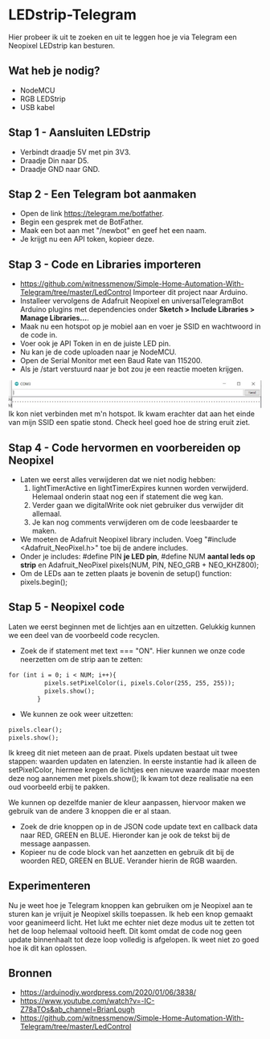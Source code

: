 # LEDstrip-Telegram
Hier probeer ik uit te zoeken en uit te leggen hoe je via Telegram een Neopixel LEDstrip kan besturen.

## Wat heb je nodig?
* NodeMCU
* RGB LEDStrip
* USB kabel

## Stap 1 - Aansluiten LEDstrip
- Verbindt draadje 5V met pin 3V3.
- Draadje Din naar D5.
- Draadje GND naar GND.

## Stap 2 - Een Telegram bot aanmaken
- Open de link https://telegram.me/botfather.
- Begin een gesprek met de BotFather.
- Maak een bot aan met "/newbot" en geef het een naam.
- Je krijgt nu een API token, kopieer deze.

## Stap 3 - Code en Libraries importeren
- https://github.com/witnessmenow/Simple-Home-Automation-With-Telegram/tree/master/LedControl Importeer dit project naar Arduino.
- Installeer vervolgens de Adafruit Neopixel en universalTelegramBot Arduino plugins met dependencies onder **Sketch > Include Libraries > Manage Libraries...**.
- Maak nu een hotspot op je mobiel aan en voer je SSID en wachtwoord in de code in.
- Voer ook je API Token in en de juiste LED pin.
- Nu kan je de code uploaden naar je NodeMCU.
- Open de Serial Monitor met een Baud Rate van 115200.
- Als je /start verstuurd naar je bot zou je een reactie moeten krijgen.

![](searching.jpg)
Ik kon niet verbinden met m'n hotspot. Ik kwam erachter dat aan het einde van mijn SSID een spatie stond. Check heel goed hoe de string eruit ziet.

## Stap 4 - Code hervormen en voorbereiden op Neopixel
- Laten we eerst alles verwijderen dat we niet nodig hebben:
  1. lightTimerActive en lightTimerExpires kunnen worden verwijderd. Helemaal onderin staat nog een if statement die weg kan.
  2. Verder gaan we digitalWrite ook niet gebruiker dus verwijder dit allemaal.
  3. Je kan nog comments verwijderen om de code leesbaarder te maken.
- We moeten de Adafruit Neopixel library includen. Voeg "#include <Adafruit_NeoPixel.h>" toe bij de andere includes.
- Onder je includes: #define PIN **je LED pin**, #define NUM **aantal leds op strip** en Adafruit_NeoPixel pixels(NUM, PIN, NEO_GRB + NEO_KHZ800);
- Om de LEDs aan te zetten plaats je bovenin de setup() function: pixels.begin();

## Stap 5 - Neopixel code
Laten we eerst beginnen met de lichtjes aan en uitzetten. Gelukkig kunnen we een deel van de voorbeeld code recyclen.
- Zoek de if statement met text === "ON". Hier kunnen we onze code neerzetten om de strip aan te zetten:
```
for (int i = 0; i < NUM; i++){
          pixels.setPixelColor(i, pixels.Color(255, 255, 255));
          pixels.show();
        }
```
- We kunnen ze ook weer uitzetten:
```
pixels.clear();
pixels.show();
```
Ik kreeg dit niet meteen aan de praat. Pixels updaten bestaat uit twee stappen: waarden updaten en latenzien. In eerste instantie had ik alleen de setPixelColor, hiermee kregen de lichtjes een nieuwe waarde maar moesten deze nog aannemen met pixels.show(); Ik kwam tot deze realisatie na een oud voorbeeld erbij te pakken.

We kunnen op dezelfde manier de kleur aanpassen, hiervoor maken we gebruik van de andere 3 knoppen die er al staan.
- Zoek de drie knoppen op in de JSON code update text en callback data naar RED, GREEN en BLUE. Hieronder kan je ook de tekst bij de message aanpassen.
- Kopieer nu de code block van het aanzetten en gebruik dit bij de woorden RED, GREEN en BLUE. Verander hierin de RGB waarden.

## Experimenteren
Nu je weet hoe je Telegram knoppen kan gebruiken om je Neopixel aan te sturen kan je vrijuit je Neopixel skills toepassen.
Ik heb een knop gemaakt voor geanimeerd licht. Het lukt me echter niet deze modus uit te zetten tot het de loop helemaal voltooid heeft. Dit komt omdat de code nog geen update binnenhaalt tot deze loop volledig is afgelopen. Ik weet niet zo goed hoe ik dit kan oplossen.

## Bronnen
- https://arduinodiy.wordpress.com/2020/01/06/3838/
- https://www.youtube.com/watch?v=-IC-Z78aTOs&ab_channel=BrianLough
- https://github.com/witnessmenow/Simple-Home-Automation-With-Telegram/tree/master/LedControl
